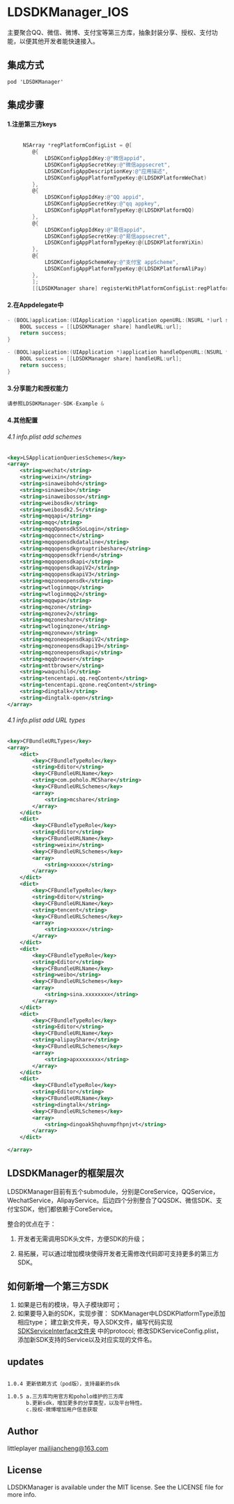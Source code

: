 # LDSDKManager_IOS
主要聚合QQ、微信、微博、支付宝等第三方库，抽象封装分享、授权、支付功能，以便其他开发者能快速接入。

## 集成方式

```
pod 'LDSDKManager'
```


## 集成步骤

#### 1.注册第三方keys
```objectivec

     NSArray *regPlatformConfigList = @[
    	@{
    	    LDSDKConfigAppIdKey:@"微信appid",
    	    LDSDKConfigAppSecretKey:@"微信appsecret",
    	    LDSDKConfigAppDescriptionKey:@"应用描述",
    	    LDSDKConfigAppPlatformTypeKey:@(LDSDKPlatformWeChat)
    	},
    	@{
    	    LDSDKConfigAppIdKey:@"QQ appid",
    	    LDSDKConfigAppSecretKey:@"qq appkey",
    	    LDSDKConfigAppPlatformTypeKey:@(LDSDKPlatformQQ)
    	},
    	@{
    	    LDSDKConfigAppIdKey:@"易信appid",
    	    LDSDKConfigAppSecretKey:@"易信appsecret",
    	    LDSDKConfigAppPlatformTypeKey:@(LDSDKPlatformYiXin)
    	},
    	@{
    	    LDSDKConfigAppSchemeKey:@"支付宝 appScheme",
            LDSDKConfigAppPlatformTypeKey:@(LDSDKPlatformAliPay)
    	},
    	];
    	[[LDSDKManager share] registerWithPlatformConfigList:regPlatformConfigList];

```
    	

#### 2.在Appdelegate中
```objectivec
- (BOOL)application:(UIApplication *)application openURL:(NSURL *)url sourceApplication:(NSString *)sourceApplication annotation:(id)annotation {
    BOOL success = [[LDSDKManager share] handleURL:url];
    return success;
}

- (BOOL)application:(UIApplication *)application handleOpenURL:(NSURL *)url {
    BOOL success = [[LDSDKManager share] handleURL:url];
    return success;
}

```

#### 3.分享能力和授权能力
```objectivec
请参照LDSDKManager-SDK-Example & 
```

#### 4.其他配置

###### 4.1 info.plist add schemes
```xml
<key>LSApplicationQueriesSchemes</key>
<array>
    <string>wechat</string>
    <string>weixin</string>
    <string>sinaweibohd</string>
    <string>sinaweibo</string>
    <string>sinaweibosso</string>
    <string>weibosdk</string>
    <string>weibosdk2.5</string>
    <string>mqqapi</string>
    <string>mqq</string>
    <string>mqqOpensdkSSoLogin</string>
    <string>mqqconnect</string>
    <string>mqqopensdkdataline</string>
    <string>mqqopensdkgrouptribeshare</string>
    <string>mqqopensdkfriend</string>
    <string>mqqopensdkapi</string>
    <string>mqqopensdkapiV2</string>
    <string>mqqopensdkapiV3</string>
    <string>mqzoneopensdk</string>
    <string>wtloginmqq</string>
    <string>wtloginmqq2</string>
    <string>mqqwpa</string>
    <string>mqzone</string>
    <string>mqzonev2</string>
    <string>mqzoneshare</string>
    <string>wtloginqzone</string>
    <string>mqzonewx</string>
    <string>mqzoneopensdkapiV2</string>
    <string>mqzoneopensdkapi19</string>
    <string>mqzoneopensdkapi</string>
    <string>mqqbrowser</string>
    <string>mttbrowser</string>
    <string>waquchild</string>
    <string>tencentapi.qq.reqContent</string>
    <string>tencentapi.qzone.reqContent</string>
    <string>dingtalk</string>
    <string>dingtalk-open</string>
</array>
```

###### 4.1 info.plist add URL types
```xml
<key>CFBundleURLTypes</key>
<array>
	<dict>
		<key>CFBundleTypeRole</key>
		<string>Editor</string>
		<key>CFBundleURLName</key>
		<string>com.poholo.MCShare</string>
		<key>CFBundleURLSchemes</key>
		<array>
			<string>mcshare</string>
		</array>
	</dict>
	<dict>
		<key>CFBundleTypeRole</key>
		<string>Editor</string>
		<key>CFBundleURLName</key>
		<string>weixin</string>
		<key>CFBundleURLSchemes</key>
		<array>
			<string>xxxxx</string>
		</array>
	</dict>
	<dict>
		<key>CFBundleTypeRole</key>
		<string>Editor</string>
		<key>CFBundleURLName</key>
		<string>tencent</string>
		<key>CFBundleURLSchemes</key>
		<array>
			<string>xxxxx</string>
		</array>
	</dict>
	<dict>
		<key>CFBundleTypeRole</key>
		<string>Editor</string>
		<key>CFBundleURLName</key>
		<string>weibo</string>
		<key>CFBundleURLSchemes</key>
		<array>
			<string>sina.xxxxxxxx</string>
		</array>
	</dict>
	<dict>
        <key>CFBundleTypeRole</key>
        <string>Editor</string>
        <key>CFBundleURLName</key>
        <string>alipayShare</string>
        <key>CFBundleURLSchemes</key>
        <array>
        	<string>apxxxxxxxx</string>
        </array>
    </dict>
    <dict>
        <key>CFBundleTypeRole</key>
        <string>Editor</string>
        <key>CFBundleURLName</key>
        <string>dingtalk</string>
        <key>CFBundleURLSchemes</key>
        <array>
            <string>dingoak5hqhuvmpfhpnjvt</string>
        </array>
    </dict>

</array>
```

## LDSDKManager的框架层次
LDSDKManager目前有五个submodule，分别是CoreService，QQService，WechatService，AlipayService。后边四个分别整合了QQSDK、微信SDK、支付宝SDK，他们都依赖于CoreService。

整合的优点在于：
1. 开发者无需调用SDK头文件，方便SDK的升级；

2. 易拓展，可以通过增加模块使得开发者无需修改代码即可支持更多的第三方SDK。


## 如何新增一个第三方SDK

1. 如果是已有的模块，导入子模块即可；
2. 如果要导入新的SDK，实现步骤：
SDKManager中LDSDKPlatformType添加相应type；
建立新文件夹，导入SDK文件，编写代码实现[SDKServiceInterface文件夹](LDSDKManager/CoreService/SDKServiceInterface) 中的protocol;
修改SDKServiceConfig.plist，添加新SDK支持的Service以及对应实现的文件名。

## updates
```xml

1.0.4 更新依赖方式（pod版），支持最新的sdk

1.0.5 a.三方库均用官方和poholo维护的三方库
      b.更新sdk，增加更多的分享类型，以及平台特性。
      c.授权-微博增加用户信息获取
```

## Author
littleplayer mailjiancheng@163.com

## License

LDSDKManager is available under the MIT license. See the LICENSE file for more info.
